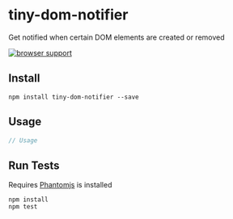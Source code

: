 # tiny-dom-notifier
 
Get notified when certain DOM elements are created or removed

[![browser support](https://ci.testling.com/scottcorgan/tiny-domy-notifier.png)](https://ci.testling.com/scottcorgan/tiny-domy-notifier)
 
## Install
 
```
npm install tiny-dom-notifier --save
```
 
## Usage
 
```js
// Usage
```
 
## Run Tests
 
Requires [Phantomjs](http://phantomjs.org/download.html) is installed
 
```
npm install
npm test
```